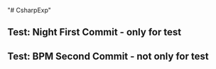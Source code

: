 "# CsharpExp" 

## Test: Night First Commit - only for test

## Test: BPM Second Commit - not only for test
